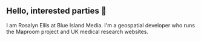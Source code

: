 ## Hello, interested parties 👋

<!--
**blueislandmedia/blueislandmedia** is a ✨ _special_ ✨ repository because its `README.md` (this file) appears on your GitHub profile.
-->

I am Rosalyn Ellis at Blue Island Media. I'm a geospatial developer who runs the Maproom project and UK medical research websites.
